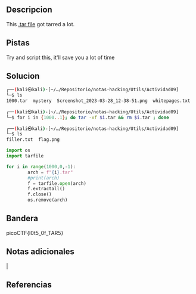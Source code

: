 ## Descripcion

This [.tar file](https://jupiter.challenges.picoctf.org/static/52084b5ad360b25f9af83933114324e0/1000.tar) got tarred a lot.

## Pistas

Try and script this, it'll save you a lot of time

## Solucion
``` bash 
┌──(kali㉿kali)-[~/…/Repositorio/notas-hacking/Utils/Actividad09]
└─$ ls
1000.tar  mystery  Screenshot_2023-03-28_12-38-51.png  whitepages.txt
                                                                                                                                                                               
┌──(kali㉿kali)-[~/…/Repositorio/notas-hacking/Utils/Actividad09]
└─$ for i in {1000..1}; do tar -xf $i.tar && rm $i.tar ; done                                                 
                                                                                                                                                                               
┌──(kali㉿kali)-[~/…/Repositorio/notas-hacking/Utils/Actividad09]
└─$ ls
filler.txt  flag.png
```

``` python 
import os
import tarfile

for i in range(1000,0,-1):
        arch = f"{i}.tar"
        #print(arch)
        f = tarfile.open(arch)
        f.extractall()
        f.close()
        os.remove(arch)
```
## Bandera
picoCTF{l0t5_0f_TAR5}

## Notas adicionales
|

## Referencias
